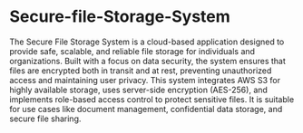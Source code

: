 # Secure-file-Storage-System
The Secure File Storage System is a cloud-based application designed to provide safe, scalable, and reliable file storage for individuals and organizations. Built with a focus on data security, the system ensures that files are encrypted both in transit and at rest, preventing unauthorized access and maintaining user privacy.
This system integrates AWS S3 for highly available storage, uses server-side encryption (AES-256), and implements role-based access control to protect sensitive files. It is suitable for use cases like document management, confidential data storage, and secure file sharing.
